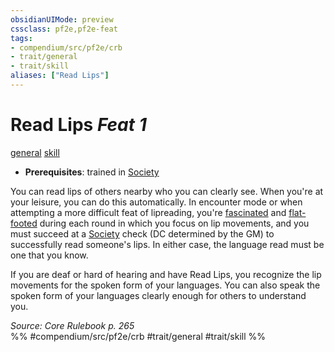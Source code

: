 ```yaml
---
obsidianUIMode: preview
cssclass: pf2e,pf2e-feat
tags:
- compendium/src/pf2e/crb
- trait/general
- trait/skill
aliases: ["Read Lips"]
---
```

# Read Lips  *Feat 1*  
[general](general.md "General Feat Trait")  [skill](skill.md "Skill Feat Trait")  

- **Prerequisites**: trained in [Society](skills.md#Society)

You can read lips of others nearby who you can clearly see. When you're at your leisure, you can do this automatically. In encounter mode or when attempting a more difficult feat of lipreading, you're [fascinated](conditions.md#Fascinated) and [flat-footed](conditions.md#Flat-footed) during each round in which you focus on lip movements, and you must succeed at a [Society](skills.md#Society) check (DC determined by the GM) to successfully read someone's lips. In either case, the language read must be one that you know.

If you are deaf or hard of hearing and have Read Lips, you recognize the lip movements for the spoken form of your languages. You can also speak the spoken form of your languages clearly enough for others to understand you.

*Source: Core Rulebook p. 265*  
%% #compendium/src/pf2e/crb #trait/general #trait/skill %%